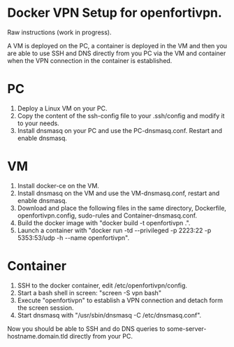 # Docker VPN Setup for openfortivpn.

Raw instructions (work in progress).

A VM is deployed on the PC, a container is deployed in the VM and then you are able to use SSH and DNS directly from you PC via the VM and container when the VPN connection in the container is established.

# PC
1. Deploy a Linux VM on your PC.
2. Copy the content of the ssh-config file to your .ssh/config and modify it to your needs.
3. Install dnsmasq on your PC and use the PC-dnsmasq.conf. Restart and enable dnsmasq.

# VM
1. Install docker-ce on the VM.
2. Install dnsmasq on the VM and use the VM-dnsmasq.conf, restart and enable dnsmasq.
3. Download and place the following files in the same directory, Dockerfile, openfortivpn.config, sudo-rules and Container-dnsmasq.conf.
4. Build the docker image with "docker build -t openfortivpn .".
5. Launch a container with "docker run -td --privileged -p 2223:22 -p 5353:53/udp -h <hostname> --name <container-name> openfortivpn".

# Container
1. SSH to the docker container, edit /etc/openfortivpn/config.
2. Start a bash shell in screen: "screen -S vpn bash"
3. Execute "openfortivpn" to establish a VPN connection and detach form the screen session.
4. Start dnsmasq with "/usr/sbin/dnsmasq -C /etc/dnsmasq.conf".


Now you should be able to SSH and do DNS queries to some-server-hostname.domain.tld directly from your PC.
